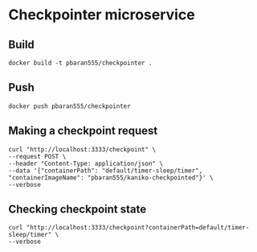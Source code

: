# Checkpointer microservice

## Build
```shell
docker build -t pbaran555/checkpointer .
```

## Push
```shell
docker push pbaran555/checkpointer
```

## Making a checkpoint request
```shell
curl "http://localhost:3333/checkpoint" \
--request POST \
--header "Content-Type: application/json" \
--data '{"containerPath": "default/timer-sleep/timer", "containerImageName": "pbaran555/kaniko-checkpointed"}' \
--verbose
```

## Checking checkpoint state
```shell
curl "http://localhost:3333/checkpoint?containerPath=default/timer-sleep/timer" \
--verbose
```
